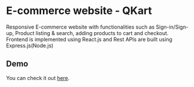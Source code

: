 # E-commerce website - QKart

Responsive E-commerce website with functionalities such as Sign-in/Sign-up, Product listing & search, adding products to cart and checkout. Frontend is implemented using React.js and Rest APIs are built using Express.js(Node.js)

## Demo

You can check it out [here](https://hnet-store.netlify.app/products).

